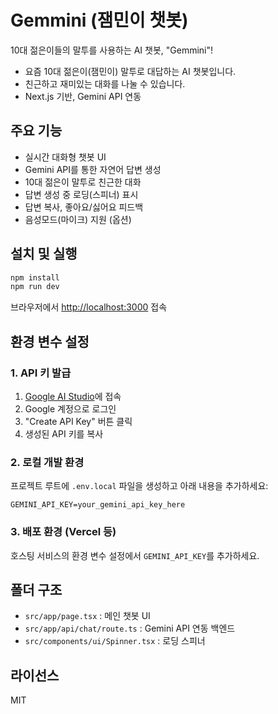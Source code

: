 # Gemmini (잼민이 챗봇)

10대 젊은이들의 말투를 사용하는 AI 챗봇, "Gemmini"!

- 요즘 10대 젊은이(잼민이) 말투로 대답하는 AI 챗봇입니다.
- 친근하고 재미있는 대화를 나눌 수 있습니다.
- Next.js 기반, Gemini API 연동

## 주요 기능
- 실시간 대화형 챗봇 UI
- Gemini API를 통한 자연어 답변 생성
- 10대 젊은이 말투로 친근한 대화
- 답변 생성 중 로딩(스피너) 표시
- 답변 복사, 좋아요/싫어요 피드백
- 음성모드(마이크) 지원 (옵션)

## 설치 및 실행

```bash
npm install
npm run dev
```

브라우저에서 [http://localhost:3000](http://localhost:3000) 접속

## 환경 변수 설정

### 1. API 키 발급
1. [Google AI Studio](https://aistudio.google.com/app/apikey)에 접속
2. Google 계정으로 로그인
3. "Create API Key" 버튼 클릭
4. 생성된 API 키를 복사

### 2. 로컬 개발 환경
프로젝트 루트에 `.env.local` 파일을 생성하고 아래 내용을 추가하세요:

```
GEMINI_API_KEY=your_gemini_api_key_here
```

### 3. 배포 환경 (Vercel 등)
호스팅 서비스의 환경 변수 설정에서 `GEMINI_API_KEY`를 추가하세요.

## 폴더 구조
- `src/app/page.tsx` : 메인 챗봇 UI
- `src/app/api/chat/route.ts` : Gemini API 연동 백엔드
- `src/components/ui/Spinner.tsx` : 로딩 스피너

## 라이선스
MIT
